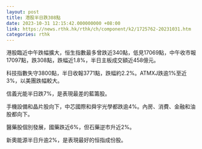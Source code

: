 ```yaml
---
layout: post
title: 港股半日跌308點
date: 2023-10-31 12:15:42.000000000 +08:00
link: https://news.rthk.hk/rthk/ch/component/k2/1725762-20231031.htm
categories: rthk
---
```


港股臨近中午跌幅擴大，恒生指數最多曾跌近340點，低見17069點，中午收市報17097點，跌308點，跌幅近1.8%，半日主板成交額近458億元。

科技指數失守3800點，半日收報3771點，跌幅約2.2%。ATMXJ跌逾1%至近3%，以美團跌幅較大。

信義光能半日跌7%，是表現最差的藍籌股。

手機設備和晶片股向下，中芯國際和舜宇光學都跌逾4%。內房、消費、金融和油股都向下。

醫藥股個別發展，國藥跌近6%，但石藥逆市升近2%。

新奧能源半日升逾2%，是表現最好的恒指成份股。
